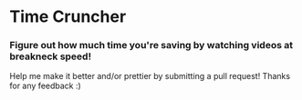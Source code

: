 # Time Cruncher

### Figure out how much time you're saving by watching videos at breakneck speed!

Help me make it better and/or prettier by submitting a pull request!
Thanks for any feedback :)
